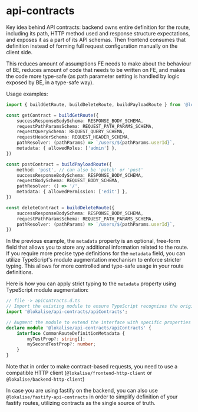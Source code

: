 # api-contracts

Key idea behind API contracts: backend owns entire definition for the route, including its path, HTTP method used and
response structure expectations, and exposes it as a part of its API schemas. Then frontend consumes that definition
instead of forming full request configuration manually on the client side.

This reduces amount of assumptions FE needs to make about the behaviour of BE, reduces amount of code that needs to be
written on FE, and makes the code more type-safe (as path parameter setting is handled by logic exposed by BE, in a
type-safe way).

Usage examples:

```ts
import { buildGetRoute, buildDeleteRoute, buildPayloadRoute } from '@lokalise/api-contracts'

const getContract = buildGetRoute({
    successResponseBodySchema: RESPONSE_BODY_SCHEMA,
    requestPathParamsSchema: REQUEST_PATH_PARAMS_SCHEMA,
    requestQuerySchema: REQUEST_QUERY_SCHEMA,
    requestHeaderSchema: REQUEST_HEADER_SCHEMA,
    pathResolver: (pathParams) => `/users/${pathParams.userId}`,
    metadata: { allowedRoles: ['admin'] },
})

const postContract = buildPayloadRoute({
    method: 'post', // can also be 'patch' or 'post'
    successResponseBodySchema: RESPONSE_BODY_SCHEMA,
    requestBodySchema: REQUEST_BODY_SCHEMA,
    pathResolver: () => '/',
    metadata: { allowedPermission: ['edit'] },
})

const deleteContract = buildDeleteRoute({
    successResponseBodySchema: RESPONSE_BODY_SCHEMA,
    requestPathParamsSchema: REQUEST_PATH_PARAMS_SCHEMA,
    pathResolver: (pathParams) => `/users/${pathParams.userId}`,
})
```

In the previous example, the `metadata` property is an optional, free-form field that allows you to store any additional
information related to the route. If you require more precise type definitions for the `metadata` field, you can utilize
TypeScript's module augmentation mechanism to enforce stricter typing. This allows for more controlled and type-safe
usage in your route definitions.

Here is how you can apply strict typing to the `metadata` property using TypeScript module augmentation:
```typescript 
// file -> apiContracts.d.ts
// Import the existing module to ensure TypeScript recognizes the original definitions
import '@lokalise/api-contracts/apiContracts';

// Augment the module to extend the interface with specific properties
declare module '@lokalise/api-contracts/apiContracts' {
    interface CommonRouteDefinitionMetadata {
        myTestProp?: string[];
        mySecondTestProp?: number;
    }
}
```

Note that in order to make contract-based requests, you need to use a compatible HTTP client
(`@lokalise/frontend-http-client` or `@lokalise/backend-http-client`)

In case you are using fastify on the backend, you can also use `@lokalise/fastify-api-contracts` in order to simplify definition of your fastify routes, utilizing contracts as the single source of truth.

